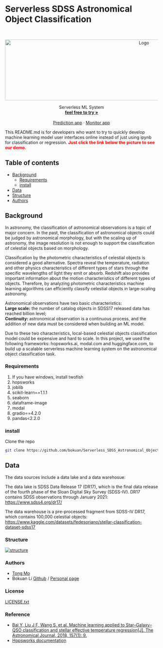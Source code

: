 
# Serverless SDSS Astronomical Object Classification


<!-- PROJECT SHIELDS -->
<!-- @import "[TOC]" {cmd="toc" depthFrom=1 depthTo=6 orderedList=false} -->
<!-- PROJECT LOGO -->
<br />

<p align="center">
  <a href="https://huggingface.co/spaces/bokuan/SDSS_star_classificiation">
    <img src="https://github.com/bokuan/Serverless_SDSS_Astronomical_Object_Classification/blob/main/res/logo.jpg" alt="Logo" width="900" height="200">
  </a>

  
  <p align="center">
    Serverless ML System
    <br />
    <a href="https://huggingface.co/spaces/bokuan/SDSS_Astronomical_Object_Classification"><strong>feel free to try »</strong></a>
    <br />
    <br />
    <a href="https://huggingface.co/spaces/bokuan/SDSS_Astronomical_Object_Classification">Prediction app</a>
    ·
    <a href="https://huggingface.co/spaces/bokuan/SDSS_star_classificiation_monitor">Monitor app</a>
    
  </p>

</p>

This README.md is for developers who want to try to quickly develop machine learning model user interfaces online instead of just using ipynb for classification or regression.
<span style="color:red">**Just click the link below the picture to see our demo.**</span>
 
## Table of contents

- [Background](#Background)
  - [Requirements](#Requirements)
  - [install](#install)
- [Data](#Data)
- [Structure](#Structure)
- [Authors](#Authors)

## Background

In astronomy, the classification of astronomical observations is a topic of major concern. In the past, the classification of astronomical objects could be judged by astronomical morphology, but with the scaling up of astronomy, the image resolution is not enough to support the classification of celestial objects based on morphology. 

Classification by the photometric characteristics of celestial objects is considered a good alternative. Spectra reveal the temperature, radiation and other physics characteristics of different types of stars through the specific wavelengths of light they emit or absorb. Redshift also provides important information about the motion characteristics of different types of objects. Therefore, by analyzing photometric characteristics machine learning algorithms can efficiently classify celestial objects in large-scaling astronomy.

Astronomical observations have two basic characteristics: <br>
<b>Large scale:</b> the number of catalog objects in SDSS17 released data has reached billion level; <br><b>Continuity: </b>astronomical observation is a continuous process, and the addition of new data must be considered when building an ML model. 

Due to these two characteristics, local-based celestial objects classification model could be expensive and hard to scale. In this project, we used the following frameworks: hopsworks.ai, modal.com and huggingface.com, to build up a scalable serverless machine learning system on the astronomical object classification task.


### Requirements
1. If you have windows, install twofish
2. hopsworks
3. joblib
4. scikit-learn==1.1.1
5. seaborn
6. dataframe-image
7. modal
8. gradio==4.2.0
9. pandas<2.2.0

### **install**
Clone the repo

```sh
git clone https://github.com/bokuan/Serverless_SDSS_Astronomical_Object_Classification.git
```

## Data 
The data sources include a data lake and a data warehosue:

The data lake is SDSS Data Release 17 (DR17), which is the final data release of the fourth phase of the Sloan Digital Sky Survey (SDSS-IV). DR17 contains SDSS observations through January 2021: https://www.sdss4.org/dr17/

The data warehouse is a pre-processed fragment from SDSS-IV DR17, which contains 100,000 celestial objects: https://www.kaggle.com/datasets/fedesoriano/stellar-classification-dataset-sdss17

### Structure

[![structure](https://github.com/bokuan/Serverless_SDSS_Astronomical_Object_Classification/blob/main/res/structure.png)](https://github.com/bokuan/Serverless_SDSS_Astronomical_Object_Classification/blob/main/res/structure.png)


### Authors
- [Tong Mo](https://github.com/Tongm56)
- Bokuan Li [Github](https://github.com/bokuan) / [Personal page](https://bokuan.li/)


### License

 [LICENSE.txt](https://github.com/bokuan/Serverless_SDSS_Astronomical_Object_Classification/blob/main/LICENSE)

### Reference

- [Bai Y, Liu J F, Wang S, et al. Machine learning applied to Star–Galaxy–QSO classification and stellar effective temperature regression[J]. The Astronomical Journal, 2018, 157(1): 9.](https://iopscience.iop.org/article/10.3847/1538-3881/aaf009/meta)
- [Hopsworks documentation](https://docs.hopsworks.ai/3.5/)




